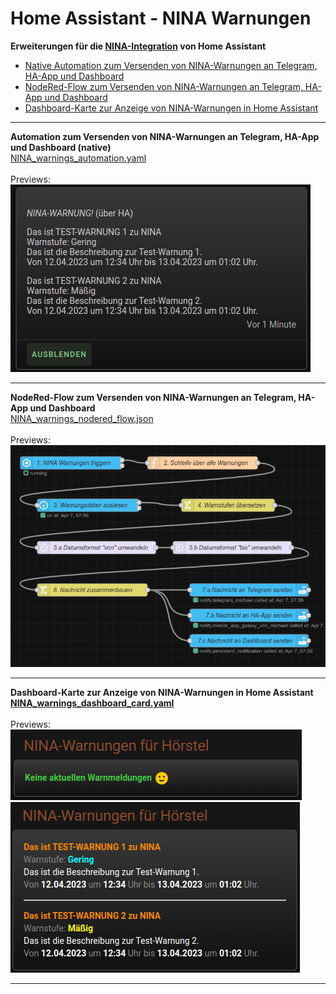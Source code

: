 # Home Assistant - NINA Warnungen

<strong>Erweiterungen für die <a href="https://www.home-assistant.io/integrations/nina/">NINA-Integration</a> von Home Assistant</strong><br />
<ul>
<li><a href="#automation">Native Automation zum Versenden von NINA-Warnungen an Telegram, HA-App und Dashboard</a></li>
<li><a href="#nodered">NodeRed-Flow zum Versenden von NINA-Warnungen an Telegram, HA-App und Dashboard</a></li>
<li><a href="#dashboard">Dashboard-Karte zur Anzeige von NINA-Warnungen in Home Assistant</a></li>
</ul>  
<a id="automation"></a>
<hr>
<strong>Automation zum Versenden von NINA-Warnungen an Telegram, HA-App und Dashboard (native)</strong><br />
<a href="https://github.com/migacode/home-assistant/blob/main/nina/NINA_warnings_automation.yaml">NINA_warnings_automation.yaml</a><br />
<br />
Previews:<br />
<img src="./img/NINA_notification.png">

<a id="nodered"></a>
<hr>
<strong>NodeRed-Flow zum Versenden von NINA-Warnungen an Telegram, HA-App und Dashboard</strong><br />
<a href="">NINA_warnings_nodered_flow.json</a><br />
<br />
Previews:<br />
<img src="./img/NINA_NodeRED_Flow.png">

<a id="dashboard"></a>
<hr>
<strong>Dashboard-Karte zur Anzeige von NINA-Warnungen in Home Assistant</strong><br />
<a href="https://github.com/migacode/home-assistant/blob/main/nina/NINA_warnings_dashboard_card.yaml"><strong>NINA_warnings_dashboard_card.yaml</strong></a><br />
<br />
Previews:<br />
<img src="./img/NINA_no_warnings.png"><br />
<img src="./img/NINA_warnings.png">
<hr>
